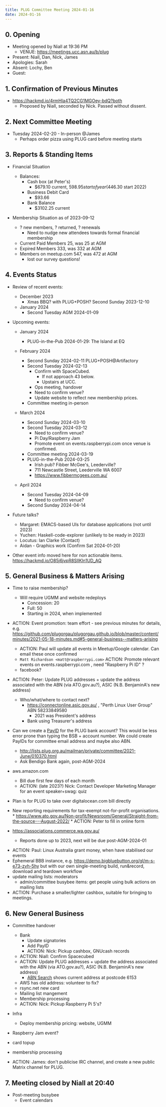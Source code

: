 ```yaml
---
title: PLUG Committee Meeting 2024-01-16
date: 2024-01-16
---
```


## 0. Opening
* Meeting opened by Niall at 19:36 PM
  * VENUE: https://meetings.ucc.asn.au/b/plug
* Present: Niall, Dan, Nick, James
* Apologies: Sarah
* Absent: Lochy, Ben
* Guest:

## 1. Confirmation of Previous Minutes
* https://hackmd.io/4rmHIa4TQ2CG1MGOey-bdQ?both
  * Proposed by Niall, seconded by Nick. Passed without dissent.

## 2. Next Committee Meeting
* Tuesday 2024-02-20 - In-person @James
  * Perhaps order pizza using PLUG card before meeting starts

## 3. Reports & Standing Items
* Financial Situation
  * Balances:
    * Cash box (at Peter's)
      * $679.10 current, $598.95 start of year ($446.30 start 2022)
    * Business Debit Card
      * $93.66
    * Bank Balance
      * $3102.25 current

* Membership Situation as of 2023-09-12
  - ? new members, ? returned, ? renewals
    - Need to nudge new attendees towards formal financial membership
  - Current Paid Members 25, was 25 at AGM
  - Expired Members 333, was 332 at AGM
  - Members on meetup.com 547, was 472 at AGM
    - lost our survey questions!

## 4. Events Status
* Review of recent events:
  * December 2023
    * Xmas BBQ? with PLUG+POSH? Second Sunday 2023-12-10
  * January 2024
    * Second Tuesday AGM 2024-01-09

* Upcoming events:

  * January 2024
    * PLUG-in-the-Pub 2024-01-29: The Island at EQ

  * February 2024
    * Second Sunday 2024-02-11 PLUG+POSH@Artifactory
    * Second Tuesday 2024-02-13 
        * Confirm with SpaceCubed.
            * If not approach 43 below.
            * Upstairs at UCC. 
        * Ops meeting, handover
        * Need to confirm venue?
        * Update website to reflect new membership prices.
    * Committee meeting in-person

  * March 2024
    * Second Sunday 2024-03-10
    * Second Tuesday 2024-03-12
        * Need to confirm venue?
        * Pi Day/Raspberry Jam
        * Promote event on events.raspberrypi.com once venue is confirmed.
    * Committee meeting 2024-03-19
    * PLUG-in-the-Pub 2024-03-25
      * Irish pub? Fibber McGee's, Leederville?
      * 711 Newcastle Street, Leederville WA 6007
      * https://www.fibbermcgees.com.au/

  * April 2024
    * Second Tuesday 2024-04-09
        * Need to confirm venue?
    * Second Sunday 2024-04-14

* Future talks?
  * Margaret: EMACS-based UIs for database applications (not until 2023)
  * Yuchen: Haskell-code-explorer (unlikely to be ready in 2023)
  * Locutus: Ian Clarke (Contact)
  * Aidan - Graphics work (Confirm Sat 2024-01-20)
* Other event info moved here for non actionable items. https://hackmd.io/O85j6jvpR8SlIKln1UD_AQ

## 5. General Business & Matters Arising
* Time to raise membership?
  * Will require UGMM and website redeploys
    * Concession: 20
    * Full: 50
    * Starting in 2024, when implemented

* ACTION: Event promotion: team effort - see previous minutes for details, e.g. https://github.com/plugorgau/plugorgau.github.io/blob/master/content/minutes/2021-05-18-minutes.md#5-general-business--matters-arising
  * ACTION: Paul will update all events in Meetup/Google calendar. Can email these once confirmed
  * `Matt Richardson <matt@raspberrypi.com>` ACTION: Promote relevant events on events.raspberrypi.com , need "Raspberry Pi ID" ?
  * facebook?

* ACTION: Peter: Update PLUG addresses + update the address associated with the ABN (via ATO.gov.au?), ASIC (N.B. BenjaminA's new address)
  * Who/what/where to contact next?
    * https://connectonline.asic.gov.au/ , "Perth Linux User Group" ABN 58233849580
      * 2021 was President's address
    * Bank using Treasurer's address

* Can we create a [PayID](https://payid.com.au/) for the PLUG bank account? This would be less error prone than typing the BSB + account number. We could create PayIDs for committee email address and maybe also ABN.
    * http://lists.plug.org.au/mailman/private/committee/2021-June/010370.html
    * Ask Bendigo Bank again, post-AGM-2024

* aws.amazon.com
  * Bill due first few days of each month
  * ACTION: (late 2023?) Nick: Contact Developer Marketing Manager for an event speaker+swag: quiz
* Plan is for PLUG to take over digitalocean.com bill directly

* New reporting requirements for tax-exempt not-for-profit organisations.
      * https://www.ato.gov.au/Non-profit/Newsroom/General/Straight-from-the-source---August-2022/
      * ACTION: Peter to fill in online form
* https://associations.commerce.wa.gov.au/ 
  * Reports done up to 2023, next will be due post-AGM-2024-01

- ACTION: Paul: Linux Australia grant money, when have stabilised our events
- Ephemeral BBB instance, e.g. https://demo.bigbluebutton.org/gl/m-s-e73-zvh-5hy but with our own single-meeting build, run&record, download and teardown workflow
- update mailing lists: moderators
  - admin/committee busybee items: get people using bulk actions on mailing lists
- ACTION: Purchase a smaller/lighter cashbox, suitable for bringing to meetings.

## 6. New General Business

- Committee handover
  - Bank
    - Update signatories
    - Add PayID
    - ACTION: Nick: Pickup cashbox, GNUcash records
  - ACTION: Niall: Confirm Spacecubed
  - ACTION: Update PLUG addresses + update the address associated with the ABN (via ATO.gov.au?), ASIC (N.B. BenjaminA's new address)
    - [ABN Search](https://www.abn.business.gov.au/ABN/View?abn=58233849580) shows current address at postcode 6153
  - AWS has old address: volunteer to fix?
  - rsync.net new card
  - Mailing list mangement
  - Membership processing
  - ACTION: Nick: Pickup Raspberry Pi 5's?
- Infra
  - Deploy membership pricing: website, UGMM
- Raspberry Jam event?
- card topup
- membership processing

- ACTION: James: don't publicise IRC channel, and create a new public Matrix channel for PLUG.

## 7. Meeting closed by Niall at 20:40

- Post-meeting busybee
  - Event calendars